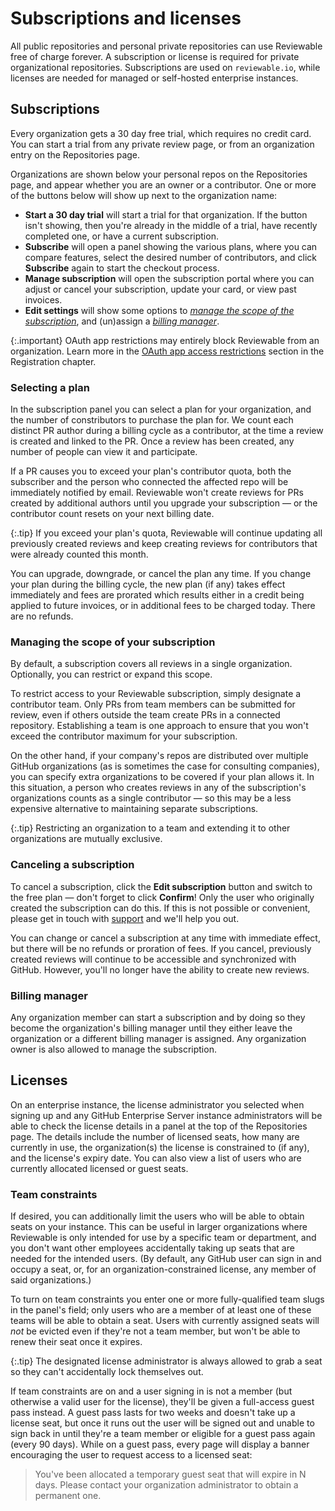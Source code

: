 # Subscriptions and licenses

All public repositories and personal private repositories can use Reviewable free of charge forever.  A subscription or license is required for private organizational repositories.  Subscriptions are used on `reviewable.io`, while licenses are needed for managed or self-hosted enterprise instances.

## Subscriptions

Every organization gets a 30 day free trial, which requires no credit card. You can start a trial from any private review page, or from an organization entry on the Repositories page.

Organizations are shown below your personal repos on the Repositories page, and appear whether you are an owner or a contributor.  One or more of the buttons below will show up next to the organization name:
- **Start a 30 day trial** will start a trial for that organization.  If the button isn't showing, then you're already in the middle of a trial, have recently completed one, or have a current subscription.
- **Subscribe** will open a panel showing the various plans, where you can compare features, select the desired number of contributors, and click **Subscribe** again to start the checkout process.
- **Manage subscription** will open the subscription portal where you can adjust or cancel your subscription, update your card, or view past invoices.
- **Edit settings** will show some options to *[manage the scope of the subscription](#managing-the-scope-of-your-subscription)*, and (un)assign a *[billing manager](#billing-manager)*.

{:.important}
OAuth app restrictions may entirely block Reviewable from an organization. Learn more in the [OAuth app access restrictions](registration.md#oauth-restrictions) section in the Registration chapter.


### Selecting a plan

In the subscription panel you can select a plan for your organization, and the number of constributors to purchase the plan for.  We count each distinct PR author during a billing cycle as a contributor, at the time a review is created and linked to the PR.  Once a review has been created, any number of people can view it and participate.

If a PR causes you to exceed your plan's contributor quota, both the subscriber and the person who connected the affected repo will be immediately notified by email.  Reviewable won't create reviews for PRs created by additional authors until you upgrade your subscription — or the contributor count resets on your next billing date.

{:.tip}
If you exceed your plan's quota, Reviewable will continue updating all previously created reviews and keep creating reviews for contributors that were already counted this month.

You can upgrade, downgrade, or cancel the plan any time.  If you change your plan during the billing cycle, the new plan (if any) takes effect immediately and fees are prorated which results either in a credit being applied to future invoices, or in additional fees to be charged today.  There are no refunds.

### Managing the scope of your subscription

By default, a subscription covers all reviews in a single organization. Optionally, you can restrict or expand this scope.

To restrict access to your Reviewable subscription, simply designate a contributor team. Only PRs from team members can be submitted for review, even if others outside the team create PRs in a connected repository. Establishing a team is one approach to ensure that you won't exceed the contributor maximum for your subscription.

On the other hand, if your company's repos are distributed over multiple GitHub organizations (as is sometimes the case for consulting companies), you can specify extra organizations to be covered if your plan allows it. In this situation, a person who creates reviews in any of the subscription's organizations counts as a single contributor — so this may be a less expensive alternative to maintaining separate subscriptions.

{:.tip}
Restricting an organization to a team and extending it to other organizations are mutually exclusive.

### Canceling a subscription

To cancel a subscription, click the **Edit subscription** button and switch to the free plan — don't forget to click **Confirm**!  Only the user who originally created the subscription can do this.  If this is not possible or convenient, please get in touch with [support](mailto:support@reviewable.io) and we'll help you out.

You can change or cancel a subscription at any time with immediate effect, but there will be no refunds or proration of fees. If you cancel, previously created reviews will continue to be accessible and synchronized with GitHub. However, you'll no longer have the ability to create new reviews.

### Billing manager

Any organization member can start a subscription and by doing so they become the organization's billing manager until they either leave the organization or a different billing manager is assigned.  Any organization owner is also allowed to manage the subscription.

## Licenses

On an enterprise instance, the license administrator you selected when signing up and any GitHub Enterprise Server instance administrators will be able to check the license details in a panel at the top of the Repositories page.  The details include the number of licensed seats, how many are currently in use, the organization(s) the license is constrained to (if any), and the license's expiry date.  You can also view a list of users who are currently allocated licensed or guest seats.

### Team constraints

If desired, you can additionally limit the users who will be able to obtain seats on your instance.  This can be useful in larger organizations where Reviewable is only intended for use by a specific team or department, and you don't want other employees accidentally taking up seats that are needed for the intended users.  (By default, any GitHub user can sign in and occupy a seat, or, for an organization-constrained license, any member of said organizations.)

To turn on team constraints you enter one or more fully-qualified team slugs in the panel's field; only users who are a member of at least one of these teams will be able to obtain a seat.  Users with currently assigned seats will _not_ be evicted even if they're not a team member, but won't be able to renew their seat once it expires.

{:.tip}
The designated license administrator is always allowed to grab a seat so they can't accidentally lock themselves out.

If team constraints are on and a user signing in is not a member (but otherwise a valid user for the license), they'll be given a full-access guest pass instead.  A guest pass lasts for two weeks and doesn't take up a license seat, but once it runs out the user will be signed out and unable to sign back in until they're a team member or eligible for a guest pass again (every 90 days).  While on a guest pass, every page will display a banner encouraging the user to request access to a licensed seat:

> You've been allocated a temporary guest seat that will expire in N days. Please contact your organization administrator to obtain a permanent one.
